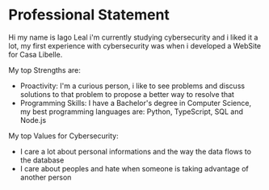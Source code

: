 # Professional Statement

Hi my name is Iago Leal i'm currently studying cybersecurity and i liked it a lot, my first experience with cybersecurity was when i developed a WebSite for Casa Libelle.

My top Strengths are:
- Proactivity: I'm a curious person, i like to see problems and discuss solutions to that problem to propose a better way to resolve that
- Programming Skills: I have a Bachelor's degree in Computer Science, my best programming languages are: Python, TypeScript, SQL and Node.js
  
My top Values for Cybersecurity:
- I care a lot about personal informations and the way the data flows to the database
- I care about peoples and hate when someone is taking advantage of another person
